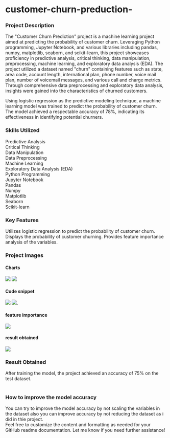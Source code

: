 # customer-churn-preduction-<br>
### Project Description<br>
The "Customer Churn Prediction" project is a machine learning project aimed at predicting the probability of customer churn. Leveraging Python programming, Jupyter Notebook, and various libraries including pandas, numpy, matplotlib, seaborn, and scikit-learn, this project showcases proficiency in predictive analysis, critical thinking, data manipulation, preprocessing, machine learning, and exploratory data analysis (EDA).
The project utilized a dataset named "churn" containing features such as state, area code, account length, international plan, phone number, voice mail plan, number of voicemail messages, and various call and charge metrics. Through comprehensive data preprocessing and exploratory data analysis, insights were gained into the characteristics of churned customers.

Using logistic regression as the predictive modeling technique, a machine learning model was trained to predict the probability of customer churn. The model achieved a respectable accuracy of 78%, indicating its effectiveness in identifying potential churners.<br>
### Skills Utilized<br>
Predictive Analysis<br>
Critical Thinking<br>
Data Manipulation<br>
Data Preprocessing<br>
Machine Learning<br>
Exploratory Data Analysis (EDA)<br>
Python Programming<br>
Jupyter Notebook<br>
Pandas<br>
Numpy<br>
Matplotlib<br>
Seaborn<br>
Scikit-learn<br>
### Key Features<br>
Utilizes logistic regression to predict the probability of customer churn.
Displays the probability of customer churning.
Provides feature importance analysis of the variables.<br>
### Project Images<br>
#### Charts
![](IMG_20240311_092726.jpg)
![](IMG_20240311_092705.jpg)

#### Code snippet<br>
![](IMG_20240311_094259.jpg)
![](IMG_20240311_094231.jpg).
#### feature importance 
![](IMG_20240311_111857.jpg)
#### result obtained<br>
![](IMG_20240311_112237.jpg)

### Result Obtained<br>
After training the model, the project achieved an accuracy of 75% on the test dataset.<br>
<br>

### How to improve the model accuracy<br>
You can try to improve the model accuracy by not scaling the variables in the dataset also you can improve accuracy by not reducing the dataset as i did in thie project.<br>
Feel free to customize the content and formatting as needed for your
GitHub readme documentation. Let me know if you need further assistance!
